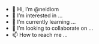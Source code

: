 - 👋 Hi, I’m @neidiom
- 👀 I’m interested in ...
- 🌱 I’m currently learning ...
- 💞️ I’m looking to collaborate on ...
- 📫 How to reach me ...

<!---
neidiom/neidiom is a ✨ special ✨ repository because its `README.md` (this file) appears on your GitHub profile.
You can click the Preview link to take a look at your changes.
--->
